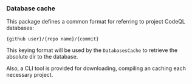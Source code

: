 ### Database cache

This package defines a common format for referring to project CodeQL databases:

```
{github user}/{repo name}/{commit}
```

This keying format will be used by the `DatabasesCache` to retrieve the absolute dir to the database.

Also, a CLI tool is provided for downloading, compiling an caching each necessary project.